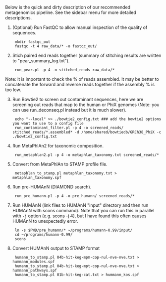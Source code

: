 Below is the quick and dirty description of our recommended metagenomics pipeline. See the sidebar menu for more detailed descriptions.

1. (Optional) Run FastQC to allow manual inspection of the quality of sequences.

        mkdir fastqc_out
        fastqc -t 4 raw_data/* -o fastqc_out/

2. Stich paired end reads together (summary of stitching results are written to "pear_summary_log.txt").

        run_pear.pl -p 4 -o stitched_reads raw_data/*

Note: it is important to check the % of reads assembled. It may be better to concatenate the forward and reverse reads together if the assembly % is too low.

3. Run Bowtie2 to screen out contaminant sequences, here we are screening out reads that map to the human or PhiX genomes (Note: you can use run_deconseq.pl instead but it is much slower).
    
        echo "--local" >> ./bowtie2_config.txt ### add the bowtie2 options you want to use to a config file
        run_contaminant_filter.pl -p 4 -o screened_reads/ stitched_reads/*.assembled* -d /home/shared/bowtiedb/GRCh38_PhiX -c ./bowtie2_config.txt

4. Run MetaPhlAn2 for taxonomic composition.

        run_metaphlan2.pl -p 4 -o metaphlan_taxonomy.txt screened_reads/*

5. Convert from MetaPhlAn to STAMP profile file.

        metaphlan_to_stamp.pl metaphlan_taxonomy.txt > metaphlan_taxonomy.spf

6. Run pre-HUMAnN (DIAMOND search).

        run_pre_humann.pl -p 4 -o pre_humann/ screened_reads/*

7. Run HUMAnN (link files to HUMAnN "input" directory and then run HUMAnN with scons command). Note that you can run this in parallel with `-j` option (e.g. scons -j 4), but I have found this often causes HUMAnN to unexpectedly error.

        ln -s $PWD/pre_humann/* ~/programs/humann-0.99/input/
        cd ~/programs/humann-0.99/
        scons

8. Convert HUMAnN output to STAMP format

        humann_to_stamp.pl 04b-hit-keg-mpm-cop-nul-nve-nve.txt > hummann_modules.spf
        humann_to_stamp.pl 04b-hit-keg-mpt-cop-nul-nve-nve.txt > hummann_pathways.spf
        humann_to_stamp.pl 01b-hit-keg-cat.txt > hummann_kos.spf
